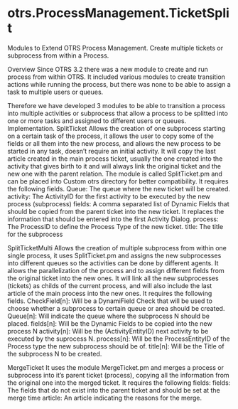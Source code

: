 otrs.ProcessManagement.TicketSplit
==================================

Modules to Extend OTRS Process Management. Create multiple tickets or subprocess from within a Process. 

Overview
Since OTRS 3.2 there was a new module to create and run process from within OTRS. It included various modules to create transition actions while running the process, but there was none to be able to assign a task to multiple users or queues. 

Therefore we have developed 3 modules to be able to transition a process into multiple activities or subprocess that allow a process to be splitted into one or more tasks and assigned to different users or queues. 
Implementation.
SplitTicket
Allows the creation of one subprocess starting on a certain task of the process, it allows the user to copy some of the fields or all them into the new process, and allows the new process to be started in any task, doesn’t require an initial activity. 
It will copy the last article created in the main process ticket, usually the one created into the activity that gives birth to it and will always link the original ticket and the new one with the parent relation. 
The module is called SplitTicket.pm and can be placed into Custom otrs directory for better compatibility. 
It requires the following fields.
Queue: The queue where the new ticket will be created. 
activity: The ActivityID for the first activity to be executed by the new process (subprocess)
fields: A comma separated list of Dynamic Fields that should be copied from the parent ticket into the new ticket. It replaces the information that should be entered into the first Activity Dialog.
process: The ProcessID to define the Process Type of the new ticket. 
title: The title for the subprocess

SplitTicketMulti
Allows the creation of multiple subprocess from within one single process, it uses SplitTicket.pm and assigns the new subprocesses into different queues so the activities can be done by different agents. It allows the parallelization of the process and to assign different fields from the original ticket into the new ones.  It will link all the new subprocesses (tickets) as childs of the current process, and will also include the last article of the main process into the new ones. 
It requires the following fields. 
CheckField[n]:  Will be a DynamiField Check that will be used to choose whether a subprocess to certain queue or area should be created.
Queue[n]: Will indicate the queue where the subprocess N should be placed.
fields[n]: Will be the Dynamic Fields to be copied into the new process N
activity[n]: Will be the (ActivityEntityID) next activity to be executed by the suprocess N.
process[n]: Will be the ProcessEntityID of the Process type the new subprocess should be of.
title[n]: Will be the Title of the subprocess N to be created. 

MergeTicket
It uses the module MergeTicket.pm and merges a process or subprocess into it’s parent ticket (process), copying all the information from the original one into the merged ticket. It requires the following fields:
fields: The fields that do not exist into the parent ticket and should be set at the merge time
article: An article indicating the reasons for the merge. 

